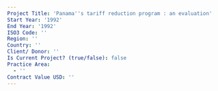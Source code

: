 ```yaml
---
Project Title: 'Panama''s tariff reduction program : an evaluation'
Start Year: '1992'
End Year: '1992'
ISO3 Code: ''
Region: ''
Country: ''
Client/ Donor: ''
Is Current Project? (true/false): false
Practice Area:
  - ''
Contract Value USD: ''
---
```

